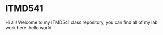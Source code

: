 # ITMD541
Hi all! Welcome to my ITMD541 class repository, you can find all of my lab work here.
hello world
